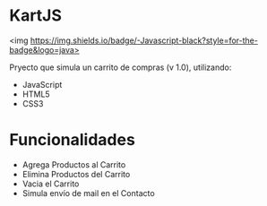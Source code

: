 # KartJS

<img https://img.shields.io/badge/-Javascript-black?style=for-the-badge&logo=java>

Pryecto que simula un carrito de compras (v 1.0), utilizando:
<ul>
  <li>JavaScript</li>
  <li>HTML5</li>
  <li>CSS3</li>
</ul>

# Funcionalidades

<ul>
  <li>Agrega Productos al Carrito</li>
  <li>Elimina Productos del Carrito</li>
  <li>Vacia el Carrito</li>
  <li>Simula envío de mail en el Contacto</li>
</ul>
